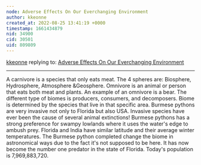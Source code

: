 ```yaml
---
node: Adverse Effects On Our Everchanging Environment
author: kkeonne
created_at: 2022-08-25 13:41:19 +0000
timestamp: 1661434879
nid: 34900
cid: 30501
uid: 809809
---
```




[kkeonne](../profile/kkeonne) replying to: [Adverse Effects On Our Everchanging Environment](../notes/TheChessGym/08-25-2022/adverse-effects-on-our-everchanging-environment)

----
A carnivore is a species that only eats meat. 
The 4 spheres are: Biosphere, Hydrosphere, Atmosphere &Geosphere. Omnivore is an animal or person that eats both meat and plants.  An example of an omnivore is a bear. The different type of biomes is producers, consumers, and decomposers. Biome is determined by the species that live in that specific area.  Burmese pythons are very invasive not only to Florida but also USA. Invasive species have ever been the cause of several animal extinctions! Burmese pythons has a strong preference for swampy lowlands where it uses the water's edge to ambush prey. Florida and India have similar latitude and their average winter temperatures. The Burmese python completed change the biome in astronomical ways due to the fact it's not supposed to be here. It has now become the number one predator in the state of Florida. Today's population is 7,969,883,720. 